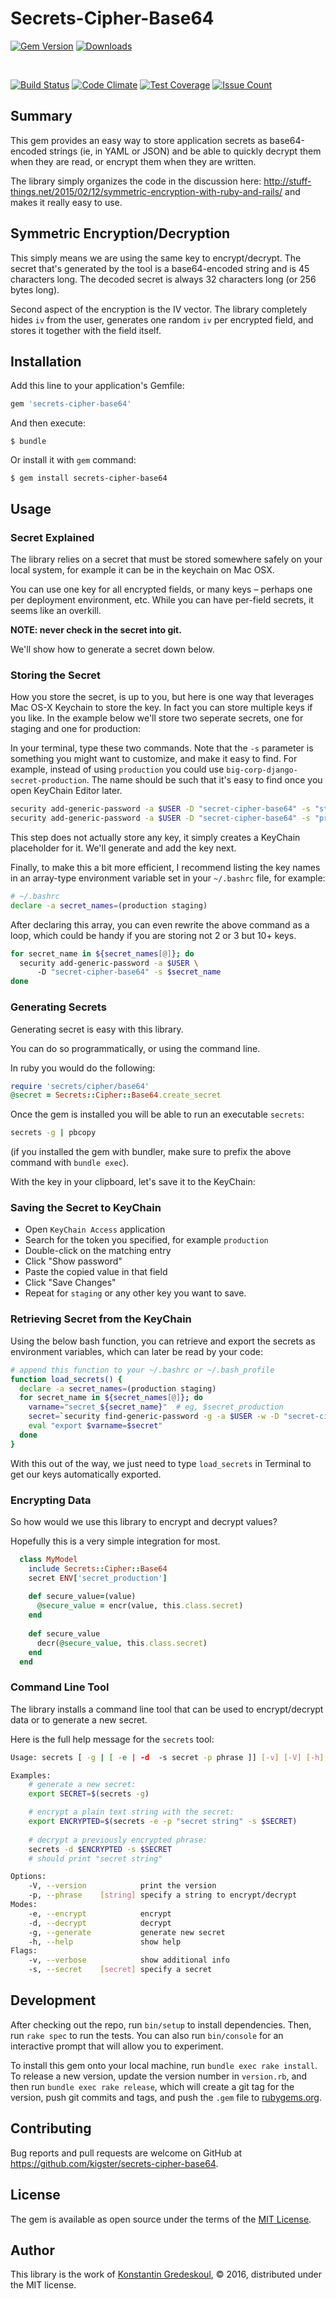 # Secrets-Cipher-Base64 

[![Gem Version](https://badge.fury.io/rb/secrets-cipher-base64.svg)](https://badge.fury.io/rb/secrets-cipher-base64)
[![Downloads](http://ruby-gem-downloads-badge.herokuapp.com/secrets-cipher-base64?type=total)](https://rubygems.org/gems/secrets-cipher-base64)

<br />

[![Build Status](https://travis-ci.org/kigster/secrets-cipher-base64.svg?branch=master)](https://travis-ci.org/kigster/secrets-cipher-base64)
[![Code Climate](https://codeclimate.com/github/kigster/secrets-cipher-base64/badges/gpa.svg)](https://codeclimate.com/github/kigster/secrets-cipher-base64)
[![Test Coverage](https://codeclimate.com/github/kigster/secrets-cipher-base64/badges/coverage.svg)](https://codeclimate.com/github/kigster/secrets-cipher-base64/coverage)
[![Issue Count](https://codeclimate.com/github/kigster/secrets-cipher-base64/badges/issue_count.svg)](https://codeclimate.com/github/kigster/secrets-cipher-base64)

## Summary

This gem provides an easy way to store application secrets as base64-encoded strings (ie, in YAML or JSON) and be able to quickly decrypt them when they are read, or encrypt them when they are written.

The library simply organizes the code in the discussion here: http://stuff-things.net/2015/02/12/symmetric-encryption-with-ruby-and-rails/ and makes it really easy to use.

## Symmetric Encryption/Decryption

This simply means we are using the same key to encrypt/decrypt. The secret that's generated by the tool is a base64-encoded string and is 45 characters long. The decoded secret is always 32 characters long (or 256 bytes long).

Second aspect of the encryption is the IV vector. The library completely hides `iv` from the user, generates one random `iv` per encrypted field, and stores it together with the field itself.

## Installation

Add this line to your application's Gemfile:

```ruby
gem 'secrets-cipher-base64'
```

And then execute:

    $ bundle

Or install it with `gem` command:

    $ gem install secrets-cipher-base64

## Usage

### Secret Explained 

The library relies on a secret that must be stored somewhere safely on your local system, for example it can be in the keychain on Mac OSX.

You can use one key for all encrypted fields, or many keys – perhaps one per deployment environment, etc. While you can have per-field secrets, it seems like an overkill.

__NOTE: never check in the secret into git.__

We'll show how to generate a secret down below.

### Storing the Secret

How you store the secret, is up to you, but here is one way that leverages Mac OS-X Keychain to store the key. In fact you can store multiple keys if you like. In the example below we'll store two seperate secrets, one for staging and one for production:

In your terminal, type these two commands. Note that the `-s` parameter is something you might want to customize, and make it easy to find. For example, instead of using `production` you could use `big-corp-django-secret-production`. The name should be such that it's easy to find once you open KeyChain Editor later.

```bash
security add-generic-password -a $USER -D "secret-cipher-base64" -s "staging"
security add-generic-password -a $USER -D "secret-cipher-base64" -s "production"
```

This step does not actually store any key, it simply creates a KeyChain placeholder for it. We'll generate and add the key next.

Finally, to make this a bit more efficient, I recommend listing the key names in an array-type environment variable set in your `~/.bashrc` file, for example:

```bash
# ~/.bashrc
declare -a secret_names=(production staging)
```

After declaring this array, you can even rewrite the above command as a loop, which could be handy if you are storing not 2 or 3 but 10+ keys.

```bash
for secret_name in ${secret_names[@]}; do
  security add-generic-password -a $USER \ 
      -D "secret-cipher-base64" -s $secret_name
done
```

### Generating Secrets
 
Generating secret is easy with this library. 

You can do so programmatically, or using the command line.

In ruby you would do the following:

```ruby
require 'secrets/cipher/base64'
@secret = Secrets::Cipher::Base64.create_secret
```

Once the gem is installed you will be able to run an executable `secrets`:

```bash
secrets -g | pbcopy
```

(if you installed the gem with bundler, make sure to prefix the above command with `bundle exec`).

With the key in your clipboard, let's save it to the KeyChain:
 
### Saving the Secret to KeyChain

* Open `KeyChain Access` application 
* Search for the token you specified, for example `production`
* Double-click on the matching entry
* Click "Show password"
* Paste the copied value in that field
* Click "Save Changes"
* Repeat for `staging` or any other key you want to save.

### Retrieving Secret from the KeyChain

Using the below bash function, you can retrieve and export the secrets as environment variables, which can later be read by your code:

```bash
# append this function to your ~/.bashrc or ~/.bash_profile
function load_secrets() {
  declare -a secret_names=(production staging)
  for secret_name in ${secret_names[@]}; do
    varname="secret_${secret_name}"  # eg, $secret_production 
    secret=`security find-generic-password -g -a $USER -w -D "secret-cipher-base64" -s "$secret_name"`
    eval "export $varname=$secret"
  done
}  
```

With this out of the way, we just need to type `load_secrets` in Terminal to get our keys automatically exported.

### Encrypting Data

So how would we use this library to encrypt and decrypt values?

Hopefully this is a very simple integration for most.

```ruby
  class MyModel
    include Secrets::Cipher::Base64
    secret ENV['secret_production']
    
    def secure_value=(value)
      @secure_value = encr(value, this.class.secret)
    end
    
    def secure_value
      decr(@secure_value, this.class.secret)
    end
  end
```

### Command Line Tool

The library installs a command line tool that can be used to encrypt/decrypt data or to generate a new secret.

Here is the full help message for the `secrets` tool:

```bash
Usage: secrets [ -g | [ -e | -d  -s secret -p phrase ]] [-v] [-V] [-h]

Examples:
    # generate a new secret:
    export SECRET=$(secrets -g)

    # encrypt a plain text string with the secret:
    export ENCRYPTED=$(secrets -e -p "secret string" -s $SECRET)
    
    # decrypt a previously encrypted phrase:
    secrets -d $ENCRYPTED -s $SECRET
    # should print "secret string"

Options:
    -V, --version            print the version
    -p, --phrase    [string] specify a string to encrypt/decrypt
Modes:
    -e, --encrypt            encrypt
    -d, --decrypt            decrypt
    -g, --generate           generate new secret
    -h, --help               show help
Flags:
    -v, --verbose            show additional info
    -s, --secret    [secret] specify a secret
```

## Development

After checking out the repo, run `bin/setup` to install dependencies. Then, run `rake spec` to run the tests. You can also run `bin/console` for an interactive prompt that will allow you to experiment.

To install this gem onto your local machine, run `bundle exec rake install`. To release a new version, update the version number in `version.rb`, and then run `bundle exec rake release`, which will create a git tag for the version, push git commits and tags, and push the `.gem` file to [rubygems.org](https://rubygems.org).

## Contributing

Bug reports and pull requests are welcome on GitHub at https://github.com/kigster/secrets-cipher-base64.

## License

The gem is available as open source under the terms of the [MIT License](http://opensource.org/licenses/MIT).

## Author

This library is the work of [Konstantin Gredeskoul](http:/kig.re), &copy; 2016, distributed under the MIT license.


